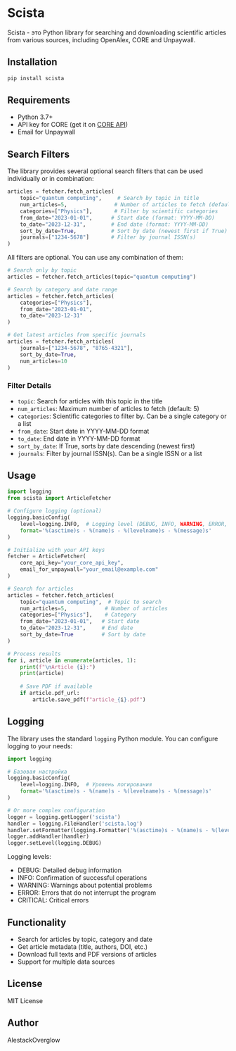 # Scista

Scista - это Python library for searching and downloading scientific articles from various sources, including OpenAlex, CORE and Unpaywall.

## Installation

```bash
pip install scista
```

## Requirements

- Python 3.7+
- API key for CORE (get it on [CORE API](https://core.ac.uk/services/api))
- Email for Unpaywall

## Search Filters

The library provides several optional search filters that can be used individually or in combination:

```python
articles = fetcher.fetch_articles(
    topic="quantum computing",     # Search by topic in title
    num_articles=5,               # Number of articles to fetch (default: 5)
    categories=["Physics"],       # Filter by scientific categories
    from_date="2023-01-01",      # Start date (format: YYYY-MM-DD)
    to_date="2023-12-31",        # End date (format: YYYY-MM-DD)
    sort_by_date=True,           # Sort by date (newest first if True)
    journals=["1234-5678"]       # Filter by journal ISSN(s)
)
```

All filters are optional. You can use any combination of them:

```python
# Search only by topic
articles = fetcher.fetch_articles(topic="quantum computing")

# Search by category and date range
articles = fetcher.fetch_articles(
    categories=["Physics"],
    from_date="2023-01-01",
    to_date="2023-12-31"
)

# Get latest articles from specific journals
articles = fetcher.fetch_articles(
    journals=["1234-5678", "8765-4321"],
    sort_by_date=True,
    num_articles=10
)
```

### Filter Details

- `topic`: Search for articles with this topic in the title
- `num_articles`: Maximum number of articles to fetch (default: 5)
- `categories`: Scientific categories to filter by. Can be a single category or a list
- `from_date`: Start date in YYYY-MM-DD format
- `to_date`: End date in YYYY-MM-DD format
- `sort_by_date`: If True, sorts by date descending (newest first)
- `journals`: Filter by journal ISSN(s). Can be a single ISSN or a list

## Usage

```python
import logging
from scista import ArticleFetcher

# Configure logging (optional)
logging.basicConfig(
    level=logging.INFO,  # Logging level (DEBUG, INFO, WARNING, ERROR, CRITICAL)
    format='%(asctime)s - %(name)s - %(levelname)s - %(message)s'
)

# Initialize with your API keys
fetcher = ArticleFetcher(
    core_api_key="your_core_api_key",
    email_for_unpaywall="your_email@example.com"
)

# Search for articles
articles = fetcher.fetch_articles(
    topic="quantum computing",  # Topic to search
    num_articles=5,            # Number of articles
    categories=["Physics"],    # Category
    from_date="2023-01-01",   # Start date
    to_date="2023-12-31",     # End date
    sort_by_date=True         # Sort by date
)

# Process results
for i, article in enumerate(articles, 1):
    print(f"\nArticle {i}:")
    print(article)
    
    # Save PDF if available
    if article.pdf_url:
        article.save_pdf(f"article_{i}.pdf")
```

## Logging

The library uses the standard `logging` Python module. You can configure logging to your needs:

```python
import logging

# Базовая настройка
logging.basicConfig(
    level=logging.INFO,  # Уровень логирования
    format='%(asctime)s - %(name)s - %(levelname)s - %(message)s'
)

# Or more complex configuration
logger = logging.getLogger('scista')
handler = logging.FileHandler('scista.log')
handler.setFormatter(logging.Formatter('%(asctime)s - %(name)s - %(levelname)s - %(message)s'))
logger.addHandler(handler)
logger.setLevel(logging.DEBUG)
```

Logging levels:
- DEBUG: Detailed debug information
- INFO: Confirmation of successful operations
- WARNING: Warnings about potential problems
- ERROR: Errors that do not interrupt the program
- CRITICAL: Critical errors

## Functionality

- Search for articles by topic, category and date
- Get article metadata (title, authors, DOI, etc.)
- Download full texts and PDF versions of articles
- Support for multiple data sources

## License

MIT License

## Author

AlestackOverglow